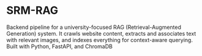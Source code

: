 # SRM-RAG
 Backend pipeline for a university-focused RAG (Retrieval-Augmented Generation) system. It crawls website   content, extracts and associates text with relevant images, and indexes everything for context-aware   querying. Built with Python, FastAPI, and ChromaDB
